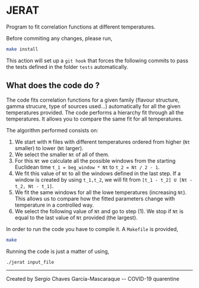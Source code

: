 # JERAT

Program to fit correlation functions at different temperatures.

Before commiting any changes, please run,
```bash
make install
```

This action will set up a `git hook` that forces the following
commits to pass the tests defined in the folder `tests`
automatically.

## What does the code do ?
The code fits correlation functions for a given family (flavour
structure, gamma strucure, type of sources used...) automatically for
all the given temperatures provided. The code performs a hierarchy
fit through all the temperatures. It allows you to compare the same
fit for all temperatures.

The algorithm performed consists on:

1. We start with `M` files with different temperatures ordered from 
higher (`Nt` smaller) to lower (`Nt` larger).
2. We select the smaller `Nt` of all of them. 
3. For this `Nt` we calculate all the possible windows from the
   starting Euclidean time `t_1 = beg_window * Nt` to `t_2 = Nt / 2 -
   1`. 
4. We fit this value of `Nt` to all the windows defined in the last
   step. If a window is created by using `t_1,t_2`, we will fit from
   `[t_1 - t_2] U [Nt - t_2, Nt - t_1]`.
5. We fit the same windows for all the lowe temperatures (increasing
   `Nt`). This allows us to compare how the fitted parameters change
   with temperature in a controlled way.
6. We select the following value of `Nt` and go to step (1). We stop
   if `Nt` is equal to the last value of `Nt` provided (the largest).

In order to run the code you have to compile it. A `Makefile` is
provided,

```bash 
make 
```

Running the code is just a matter of using,

```bash 
./jerat input_file
```

---
Created by Sergio Chaves García-Mascaraque -- COVID-19 quarentine
